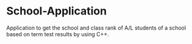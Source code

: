 # School-Application
Application to get the school and class rank of A/L students of a school based on term test results by using C++.
